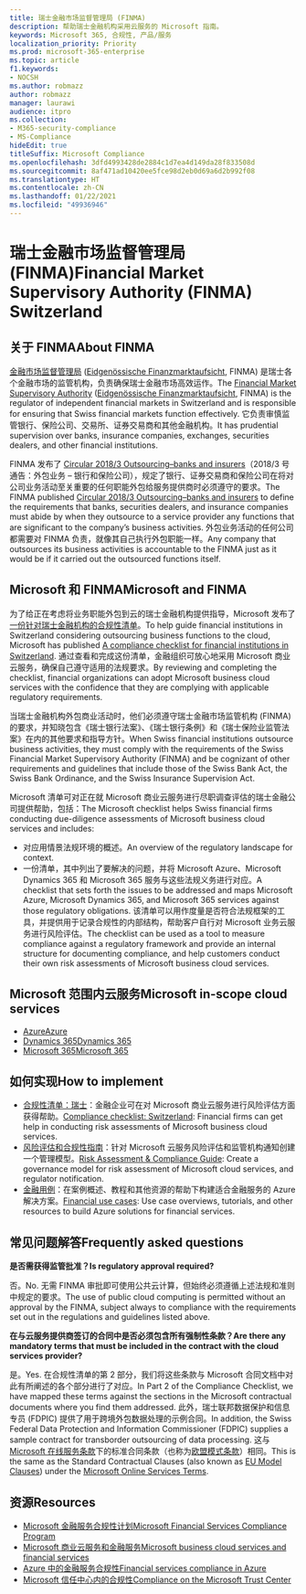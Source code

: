 ```yaml
---
title: 瑞士金融市场监督管理局 (FINMA)
description: 帮助瑞士金融机构采用云服务的 Microsoft 指南。
keywords: Microsoft 365, 合规性, 产品/服务
localization_priority: Priority
ms.prod: microsoft-365-enterprise
ms.topic: article
f1.keywords:
- NOCSH
ms.author: robmazz
author: robmazz
manager: laurawi
audience: itpro
ms.collection:
- M365-security-compliance
- MS-Compliance
hideEdit: true
titleSuffix: Microsoft Compliance
ms.openlocfilehash: 3dfd4993428de2884c1d7ea4d149da28f833508d
ms.sourcegitcommit: 8af471ad10420ee5fce98d2eb0d69a6d2b992f08
ms.translationtype: HT
ms.contentlocale: zh-CN
ms.lasthandoff: 01/22/2021
ms.locfileid: "49936946"
---
```

# <a name="financial-market-supervisory-authority-finma-switzerland"></a><span data-ttu-id="6fa58-104">瑞士金融市场监督管理局 (FINMA)</span><span class="sxs-lookup"><span data-stu-id="6fa58-104">Financial Market Supervisory Authority (FINMA) Switzerland</span></span>

## <a name="about-finma"></a><span data-ttu-id="6fa58-105">关于 FINMA</span><span class="sxs-lookup"><span data-stu-id="6fa58-105">About FINMA</span></span>

<span data-ttu-id="6fa58-106">[金融市场监督管理局](https://www.finma.ch/en) ([Eidgenössische Finanzmarktaufsicht](https://www.finma.ch/de/), FINMA) 是瑞士各个金融市场的监管机构，负责确保瑞士金融市场高效运作。</span><span class="sxs-lookup"><span data-stu-id="6fa58-106">The [Financial Market Supervisory Authority](https://www.finma.ch/en) ([Eidgenössische Finanzmarktaufsicht](https://www.finma.ch/de/), FINMA) is the regulator of independent financial markets in Switzerland and is responsible for ensuring that Swiss financial markets function effectively.</span></span> <span data-ttu-id="6fa58-107">它负责审慎监管银行、保险公司、交易所、证券交易商和其他金融机构。</span><span class="sxs-lookup"><span data-stu-id="6fa58-107">It has prudential supervision over banks, insurance companies, exchanges, securities dealers, and other financial institutions.</span></span>

<span data-ttu-id="6fa58-108">FINMA 发布了 [Circular 2018/3 Outsourcing–banks and insurers](https://www.finma.ch/en/~/media/finma/dokumente/rundschreiben-archiv/2018/rs-18-03/finma-rs-2018-03---20170921.pdf?la=en)（2018/3 号通告：外包业务 – 银行和保险公司），规定了银行、证券交易商和保险公司在将对公司业务活动至关重要的任何职能外包给服务提供商时必须遵守的要求。</span><span class="sxs-lookup"><span data-stu-id="6fa58-108">The FINMA published [Circular 2018/3 Outsourcing–banks and insurers](https://www.finma.ch/en/~/media/finma/dokumente/rundschreiben-archiv/2018/rs-18-03/finma-rs-2018-03---20170921.pdf?la=en) to define the requirements that banks, securities dealers, and insurance companies must abide by when they outsource to a service provider any functions that are significant to the company’s business activities.</span></span> <span data-ttu-id="6fa58-109">外包业务活动的任何公司都需要对 FINMA 负责，就像其自己执行外包职能一样。</span><span class="sxs-lookup"><span data-stu-id="6fa58-109">Any company that outsources its business activities is accountable to the FINMA just as it would be if it carried out the outsourced functions itself.</span></span>

## <a name="microsoft-and-finma"></a><span data-ttu-id="6fa58-110">Microsoft 和 FINMA</span><span class="sxs-lookup"><span data-stu-id="6fa58-110">Microsoft and FINMA</span></span>

<span data-ttu-id="6fa58-111">为了给正在考虑将业务职能外包到云的瑞士金融机构提供指导，Microsoft 发布了[一份针对瑞士金融机构的合规性清单](https://aka.ms/FinServ-Guide-Switzerland)。</span><span class="sxs-lookup"><span data-stu-id="6fa58-111">To help guide financial institutions in Switzerland considering outsourcing business functions to the cloud, Microsoft has published [A compliance checklist for financial institutions in Switzerland](https://aka.ms/FinServ-Guide-Switzerland).</span></span> <span data-ttu-id="6fa58-112">通过查看和完成这份清单，金融组织可放心地采用 Microsoft 商业云服务，确保自己遵守适用的法规要求。</span><span class="sxs-lookup"><span data-stu-id="6fa58-112">By reviewing and completing the checklist, financial organizations can adopt Microsoft business cloud services with the confidence that they are complying with applicable regulatory requirements.</span></span>

<span data-ttu-id="6fa58-113">当瑞士金融机构外包商业活动时，他们必须遵守瑞士金融市场监管机构 (FINMA) 的要求，并知晓包含《瑞士银行法案》、《瑞士银行条例》和《瑞士保险业监管法案》在内的其他要求和指导方针。</span><span class="sxs-lookup"><span data-stu-id="6fa58-113">When Swiss financial institutions outsource business activities, they must comply with the requirements of the Swiss Financial Market Supervisory Authority (FINMA) and be cognizant of other requirements and guidelines that include those of the Swiss Bank Act, the Swiss Bank Ordinance, and the Swiss Insurance Supervision Act.</span></span>

<span data-ttu-id="6fa58-114">Microsoft 清单可对正在就 Microsoft 商业云服务进行尽职调查评估的瑞士金融公司提供帮助，包括：</span><span class="sxs-lookup"><span data-stu-id="6fa58-114">The Microsoft checklist helps Swiss financial firms conducting due-diligence assessments of Microsoft business cloud services and includes:</span></span>

- <span data-ttu-id="6fa58-115">对应用情景法规环境的概述。</span><span class="sxs-lookup"><span data-stu-id="6fa58-115">An overview of the regulatory landscape for context.</span></span>
- <span data-ttu-id="6fa58-116">一份清单，其中列出了要解决的问题，并将 Microsoft Azure、Microsoft Dynamics 365 和 Microsoft 365 服务与这些法规义务进行对应。</span><span class="sxs-lookup"><span data-stu-id="6fa58-116">A checklist that sets forth the issues to be addressed and maps Microsoft Azure, Microsoft Dynamics 365, and Microsoft 365 services against those regulatory obligations.</span></span> <span data-ttu-id="6fa58-117">该清单可以用作度量是否符合法规框架的工具，并提供用于记录合规性的内部结构，帮助客户自行对 Microsoft 业务云服务进行风险评估。</span><span class="sxs-lookup"><span data-stu-id="6fa58-117">The checklist can be used as a tool to measure compliance against a regulatory framework and provide an internal structure for documenting compliance, and help customers conduct their own risk assessments of Microsoft business cloud services.</span></span>

## <a name="microsoft-in-scope-cloud-services"></a><span data-ttu-id="6fa58-118">Microsoft 范围内云服务</span><span class="sxs-lookup"><span data-stu-id="6fa58-118">Microsoft in-scope cloud services</span></span>

- [<span data-ttu-id="6fa58-119">Azure</span><span class="sxs-lookup"><span data-stu-id="6fa58-119">Azure</span></span>](https://aka.ms/AzureCompliance)
- [<span data-ttu-id="6fa58-120">Dynamics 365</span><span class="sxs-lookup"><span data-stu-id="6fa58-120">Dynamics 365</span></span>](https://aka.ms/d365-compliance-list)
- [<span data-ttu-id="6fa58-121">Microsoft 365</span><span class="sxs-lookup"><span data-stu-id="6fa58-121">Microsoft 365</span></span>](https://aka.ms/o365-compliance-framework)

## <a name="how-to-implement"></a><span data-ttu-id="6fa58-122">如何实现</span><span class="sxs-lookup"><span data-stu-id="6fa58-122">How to implement</span></span>

- <span data-ttu-id="6fa58-123">[合规性清单：瑞士](https://aka.ms/FinServ-Guide-Switzerland)：金融企业可在对 Microsoft 商业云服务进行风险评估方面获得帮助。</span><span class="sxs-lookup"><span data-stu-id="6fa58-123">[Compliance checklist: Switzerland](https://aka.ms/FinServ-Guide-Switzerland): Financial firms can get help in conducting risk assessments of Microsoft business cloud services.</span></span>
- <span data-ttu-id="6fa58-124">[风险评估和合规性指南](https://aka.ms/RiskGovernanceGuide)：针对 Microsoft 云服务风险评估和监管机构通知创建一个管理模型。</span><span class="sxs-lookup"><span data-stu-id="6fa58-124">[Risk Assessment & Compliance Guide](https://aka.ms/RiskGovernanceGuide): Create a governance model for risk assessment of Microsoft cloud services, and regulator notification.</span></span>
- <span data-ttu-id="6fa58-125">[金融用例](https://docs.microsoft.com/azure/industry/financial/)：在案例概述、教程和其他资源的帮助下构建适合金融服务的 Azure 解决方案。</span><span class="sxs-lookup"><span data-stu-id="6fa58-125">[Financial use cases](https://docs.microsoft.com/azure/industry/financial/): Use case overviews, tutorials, and other resources to build Azure solutions for financial services.</span></span>

## <a name="frequently-asked-questions"></a><span data-ttu-id="6fa58-126">常见问题解答</span><span class="sxs-lookup"><span data-stu-id="6fa58-126">Frequently asked questions</span></span>

<span data-ttu-id="6fa58-127">**是否需获得监管批准？**</span><span class="sxs-lookup"><span data-stu-id="6fa58-127">**Is regulatory approval required?**</span></span>

<span data-ttu-id="6fa58-128">否。</span><span class="sxs-lookup"><span data-stu-id="6fa58-128">No.</span></span> <span data-ttu-id="6fa58-129">无需 FINMA 审批即可使用公共云计算，但始终必须遵循上述法规和准则中规定的要求。</span><span class="sxs-lookup"><span data-stu-id="6fa58-129">The use of public cloud computing is permitted without an approval by the FINMA, subject always to compliance with the requirements set out in the regulations and guidelines listed above.</span></span>

<span data-ttu-id="6fa58-130">**在与云服务提供商签订的合同中是否必须包含所有强制性条款？**</span><span class="sxs-lookup"><span data-stu-id="6fa58-130">**Are there any mandatory terms that must be included in the contract with the cloud services provider?**</span></span>

<span data-ttu-id="6fa58-131">是。</span><span class="sxs-lookup"><span data-stu-id="6fa58-131">Yes.</span></span> <span data-ttu-id="6fa58-132">在合规性清单的第 2 部分，我们将这些条款与 Microsoft 合同文档中对此有所阐述的各个部分进行了对应。</span><span class="sxs-lookup"><span data-stu-id="6fa58-132">In Part 2 of the Compliance Checklist, we have mapped these terms against the sections in the Microsoft contractual documents where you find them addressed.</span></span> <span data-ttu-id="6fa58-133">此外，瑞士联邦数据保护和信息专员 (FDPIC) 提供了用于跨境外包数据处理的示例合同。</span><span class="sxs-lookup"><span data-stu-id="6fa58-133">In addition, the Swiss Federal Data Protection and Information Commissioner (FDPIC) supplies a sample contract for transborder outsourcing of data processing.</span></span> <span data-ttu-id="6fa58-134">这与 [Microsoft 在线服务条款](https://aka.ms/Online-Services-Terms)下的标准合同条款（也称为[欧盟模式条款](offering-EU-Model-Clauses.md)）相同。</span><span class="sxs-lookup"><span data-stu-id="6fa58-134">This is the same as the Standard Contractual Clauses (also known as [EU Model Clauses](offering-EU-Model-Clauses.md)) under the [Microsoft Online Services Terms](https://aka.ms/Online-Services-Terms).</span></span>

## <a name="resources"></a><span data-ttu-id="6fa58-135">资源</span><span class="sxs-lookup"><span data-stu-id="6fa58-135">Resources</span></span>

- [<span data-ttu-id="6fa58-136">Microsoft 金融服务合规性计划</span><span class="sxs-lookup"><span data-stu-id="6fa58-136">Microsoft Financial Services Compliance Program</span></span>](https://aka.ms/FSCP-Print)
- [<span data-ttu-id="6fa58-137">Microsoft 商业云服务和金融服务</span><span class="sxs-lookup"><span data-stu-id="6fa58-137">Microsoft business cloud services and financial services</span></span>](https://servicetrust.microsoft.com/viewpage/financialservicesoverview)
- [<span data-ttu-id="6fa58-138">Azure 中的金融服务合规性</span><span class="sxs-lookup"><span data-stu-id="6fa58-138">Financial services compliance in Azure</span></span>](https://azure.microsoft.com/resources/videos/azurecon-2015-financial-services-compliance-in-azure/)
- [<span data-ttu-id="6fa58-139">Microsoft 信任中心内的合规性</span><span class="sxs-lookup"><span data-stu-id="6fa58-139">Compliance on the Microsoft Trust Center</span></span>](https://www.microsoft.com/trust-center/compliance/compliance-overview)

